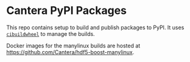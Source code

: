 # Cantera PyPI Packages

This repo contains setup to build and publish packages to PyPI. It uses [`cibuildwheel`](https://cibuildwheel.pypa.io/en/stable/) to manage the builds.

Docker images for the manylinux builds are hosted at <https://github.com/Cantera/hdf5-boost-manylinux>.
